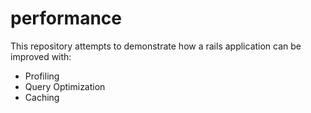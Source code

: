 # performance
This repository attempts to demonstrate how a rails application can be improved with:

* Profiling 
* Query Optimization
* Caching
